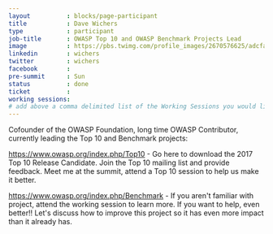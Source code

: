 ```yaml
---
layout          : blocks/page-participant
title           : Dave Wichers
type            : participant
job-title       : OWASP Top 10 and OWASP Benchmark Projects Lead
image           : https://pbs.twimg.com/profile_images/2670576625/adcfaf60fdafb383c11d88fc3adbbb69.jpeg
linkedin        : wichers
twitter         : wichers
facebook        :
pre-summit      : Sun
status          : done
ticket          :
working sessions:
# add above a comma delimited list of the Working Sessions you would like to attend (use the session's title)
---
```


Cofounder of the OWASP Foundation, long time OWASP Contributor, currently leading the Top 10 and Benchmark projects:

https://www.owasp.org/index.php/Top10 - Go here to download the 2017 Top 10 Release Candidate. Join the Top 10 mailing list and provide feedback. Meet me at the summit, attend a Top 10 session to help us make it better.

https://www.owasp.org/index.php/Benchmark - If you aren't familiar with project, attend the working session to learn more. If you want to help, even better!! Let's discuss how to improve this project so it has even more impact than it already has.

